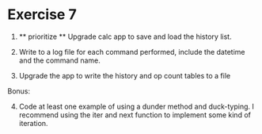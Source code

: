 # Exercise 7

1. ** prioritize ** Upgrade calc app to save and load the history list.

2. Write to a log file for each command performed, include the datetime and the command name.

3. Upgrade the app to write the history and op count tables to a file

Bonus:

4. Code at least one example of using a dunder method and duck-typing. I recommend using the iter and next function to implement some kind of iteration.